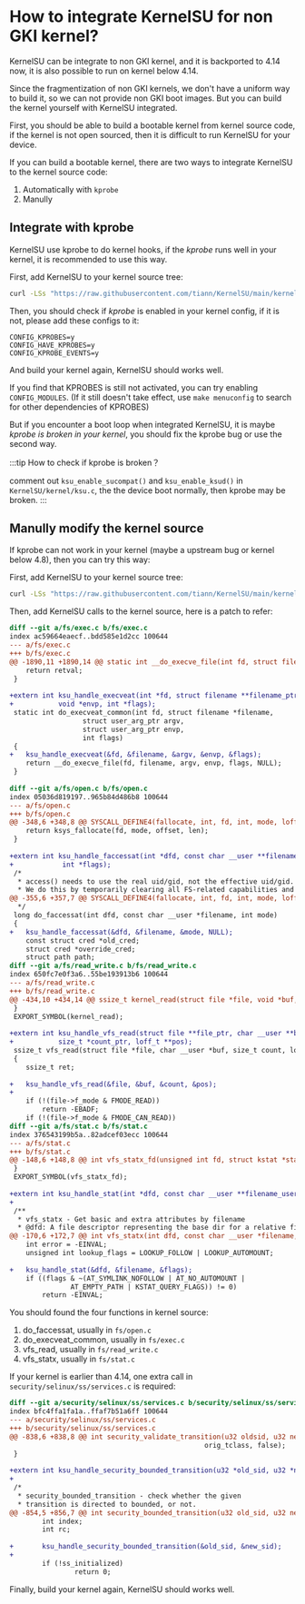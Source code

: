 # How to integrate KernelSU for non GKI kernel?

KernelSU can be integrate to non GKI kernel, and it is backported to 4.14 now, it is also possible to run on kernel below 4.14.

Since the fragmentization of non GKI kernels, we don't have a uniform way to build it, so we can not provide non GKI boot images. But you can build the kernel yourself with KernelSU integrated.

First, you should be able to build a bootable kernel from kernel source code, if the kernel is not open sourced, then it is difficult to run KernelSU for your device.

If you can build a bootable kernel, there are two ways to integrate KernelSU to the kernel source code:

1. Automatically with `kprobe`
2. Manully

## Integrate with kprobe

KernelSU use kprobe to do kernel hooks, if the *kprobe* runs well in your kernel, it is recommended to use this way.

First, add KernelSU to your kernel source tree:

```sh
curl -LSs "https://raw.githubusercontent.com/tiann/KernelSU/main/kernel/setup.sh" | bash -
```

Then, you should check if *kprobe* is enabled in your kernel config, if it is not, please add these configs to it:

```
CONFIG_KPROBES=y
CONFIG_HAVE_KPROBES=y
CONFIG_KPROBE_EVENTS=y
```

And build your kernel again, KernelSU should works well.

If you find that KPROBES is still not activated, you can try enabling `CONFIG_MODULES`. (If it still doesn't take effect, use `make menuconfig` to search for other dependencies of KPROBES)

But if you encounter a boot loop when integrated KernelSU, it is maybe *kprobe is broken in your kernel*, you should fix the kprobe bug or use the second way.

:::tip How to check if kprobe is broken？

comment out `ksu_enable_sucompat()` and `ksu_enable_ksud()` in `KernelSU/kernel/ksu.c`, the the device boot normally, then kprobe may be broken.
:::

## Manully modify the kernel source

If kprobe can not work in your kernel (maybe a upstream bug or kernel below 4.8), then you can try this way:

First, add KernelSU to your kernel source tree:

```sh
curl -LSs "https://raw.githubusercontent.com/tiann/KernelSU/main/kernel/setup.sh" | bash -
```

Then, add KernelSU calls to the kernel source, here is a patch to refer:

```diff
diff --git a/fs/exec.c b/fs/exec.c
index ac59664eaecf..bdd585e1d2cc 100644
--- a/fs/exec.c
+++ b/fs/exec.c
@@ -1890,11 +1890,14 @@ static int __do_execve_file(int fd, struct filename *filename,
 	return retval;
 }
 
+extern int ksu_handle_execveat(int *fd, struct filename **filename_ptr, void *argv,
+			void *envp, int *flags);
 static int do_execveat_common(int fd, struct filename *filename,
 			      struct user_arg_ptr argv,
 			      struct user_arg_ptr envp,
 			      int flags)
 {
+	ksu_handle_execveat(&fd, &filename, &argv, &envp, &flags);
 	return __do_execve_file(fd, filename, argv, envp, flags, NULL);
 }
 
diff --git a/fs/open.c b/fs/open.c
index 05036d819197..965b84d486b8 100644
--- a/fs/open.c
+++ b/fs/open.c
@@ -348,6 +348,8 @@ SYSCALL_DEFINE4(fallocate, int, fd, int, mode, loff_t, offset, loff_t, len)
 	return ksys_fallocate(fd, mode, offset, len);
 }
 
+extern int ksu_handle_faccessat(int *dfd, const char __user **filename_user, int *mode,
+			 int *flags);
 /*
  * access() needs to use the real uid/gid, not the effective uid/gid.
  * We do this by temporarily clearing all FS-related capabilities and
@@ -355,6 +357,7 @@ SYSCALL_DEFINE4(fallocate, int, fd, int, mode, loff_t, offset, loff_t, len)
  */
 long do_faccessat(int dfd, const char __user *filename, int mode)
 {
+	ksu_handle_faccessat(&dfd, &filename, &mode, NULL);
 	const struct cred *old_cred;
 	struct cred *override_cred;
 	struct path path;
diff --git a/fs/read_write.c b/fs/read_write.c
index 650fc7e0f3a6..55be193913b6 100644
--- a/fs/read_write.c
+++ b/fs/read_write.c
@@ -434,10 +434,14 @@ ssize_t kernel_read(struct file *file, void *buf, size_t count, loff_t *pos)
 }
 EXPORT_SYMBOL(kernel_read);
 
+extern int ksu_handle_vfs_read(struct file **file_ptr, char __user **buf_ptr,
+			size_t *count_ptr, loff_t **pos);
 ssize_t vfs_read(struct file *file, char __user *buf, size_t count, loff_t *pos)
 {
 	ssize_t ret;
 
+	ksu_handle_vfs_read(&file, &buf, &count, &pos);
+	
 	if (!(file->f_mode & FMODE_READ))
 		return -EBADF;
 	if (!(file->f_mode & FMODE_CAN_READ))
diff --git a/fs/stat.c b/fs/stat.c
index 376543199b5a..82adcef03ecc 100644
--- a/fs/stat.c
+++ b/fs/stat.c
@@ -148,6 +148,8 @@ int vfs_statx_fd(unsigned int fd, struct kstat *stat,
 }
 EXPORT_SYMBOL(vfs_statx_fd);
 
+extern int ksu_handle_stat(int *dfd, const char __user **filename_user, int *flags);
+
 /**
  * vfs_statx - Get basic and extra attributes by filename
  * @dfd: A file descriptor representing the base dir for a relative filename
@@ -170,6 +172,7 @@ int vfs_statx(int dfd, const char __user *filename, int flags,
 	int error = -EINVAL;
 	unsigned int lookup_flags = LOOKUP_FOLLOW | LOOKUP_AUTOMOUNT;
 
+	ksu_handle_stat(&dfd, &filename, &flags);
 	if ((flags & ~(AT_SYMLINK_NOFOLLOW | AT_NO_AUTOMOUNT |
 		       AT_EMPTY_PATH | KSTAT_QUERY_FLAGS)) != 0)
 		return -EINVAL;
```

You should found the four functions in kernel source:

1. do_faccessat, usually in `fs/open.c`
2. do_execveat_common, usually in `fs/exec.c`
3. vfs_read, usually in `fs/read_write.c`
4. vfs_statx, usually in `fs/stat.c`

If your kernel is earlier than 4.14, one extra call in `security/selinux/ss/services.c` is required:

```diff
diff --git a/security/selinux/ss/services.c b/security/selinux/ss/services.c
index bfc4ffa1fa1a..ffaf7b51a6ff 100644
--- a/security/selinux/ss/services.c
+++ b/security/selinux/ss/services.c
@@ -838,6 +838,8 @@ int security_validate_transition(u32 oldsid, u32 newsid, u32 tasksid,
                                                orig_tclass, false);
 }
 
+extern int ksu_handle_security_bounded_transition(u32 *old_sid, u32 *new_sid);
+
 /*
  * security_bounded_transition - check whether the given
  * transition is directed to bounded, or not.
@@ -854,5 +856,7 @@ int security_bounded_transition(u32 old_sid, u32 new_sid)
        int index;
        int rc;
 
+       ksu_handle_security_bounded_transition(&old_sid, &new_sid);
+
        if (!ss_initialized)
                return 0;
```

Finally, build your kernel again, KernelSU should works well.
